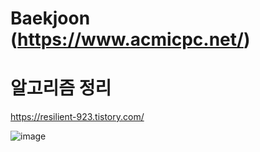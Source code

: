 # Baekjoon (https://www.acmicpc.net/)
# 알고리즘 정리
https://resilient-923.tistory.com/


![image](https://user-images.githubusercontent.com/64014651/116585979-e6883d00-a953-11eb-9245-5afd542c19d3.png)





